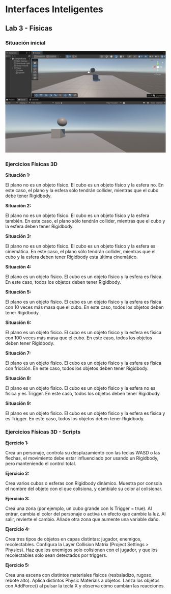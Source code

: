 # Interfaces Inteligentes
## Lab 3 - Físicas

### Situación inicial

![Imagen de la posición inicial de la práctica](Lab3-images/Posicion-inicial.png)


### Ejercicios Físicas 3D

**Situación 1:**

El plano no es un objeto físico. El cubo es un objeto físico y la esfera no. En este caso, el plano y la esfera sólo tendrán collider, mientras que el cubo debe tener Rigidbody. 

**Situación 2:** 

El plano no es un objeto físico. El cubo es un objeto físico y la esfera también. En este caso, el plano sólo tendrán collider, mientras que el cubo y la esfera deben tener Rigidbody. 

**Situación 3:**

El plano no es un objeto físico. El cubo es un objeto físico y la esfera es cinemática. En este caso, el plano sólo tendrán collider, mientras que el cubo y la esfera deben tener Rigidbody esta última cinemático. 

**Situación 4:**

El plano es un objeto físico. El cubo es un objeto físico y la esfera es física. En este caso, todos los objetos deben tener Rigidbody. 

**Situación 5:**

El plano es un objeto físico. El cubo es un objeto físico y la esfera es física con 10 veces más masa que el cubo. En este caso, todos los objetos deben tener Rigidbody.

**Situación 6:**

El plano es un objeto físico. El cubo es un objeto físico y la esfera es física con 100 veces más masa que el cubo. En este caso, todos los objetos deben tener Rigidbody.

**Situación 7:**

El plano es un objeto físico. El cubo es un objeto físico y la esfera es física con fricción. En este caso, todos los objetos deben tener Rigidbody.

**Situación 8:**

El plano es un objeto físico. El cubo es un objeto físico y la esfera no es física y es Trigger. En este caso, todos los objetos deben tener Rigidbody.

**Situación 9:**

El plano es un objeto físico. El cubo es un objeto físico y la esfera es física y es Trigger. En este caso, todos los objetos deben tener Rigidbody.



### Ejercicios Físicas 3D - Scripts

**Ejercicio 1:**

Crea un personaje, controla su desplazamiento con las teclas WASD o las flechas, el movimiento debe estar influenciado por usando un Rigidbody, pero manteniendo el control total.

**Ejercicio 2:**

Crea varios cubos o esferas con Rigidbody dinámico. Muestra por consola el nombre del objeto con el que colisiona, y cámbiale su color al colisionar.

**Ejercicio 3:**

Crea una zona (por ejemplo, un cubo grande con Is Trigger = true). Al entrar, cambia el color del personaje o activa un efecto que cambie la luz. Al salir, revierte el cambio. Añade otra zona que aumente una variable daño.

**Ejercicio 4:**

Crea tres tipos de objetos en capas distintas: jugador, enemigos, recolectables. Configura la Layer Collision Matrix (Project Settings > Physics). Haz que los enemigos solo colisionen con el jugador, y que los recolectables solo sean detectados por triggers.

**Ejercicio 5:** 

Crea una escena con distintos materiales físicos (resbaladizo, rugoso, rebote alto). Aplica distintos Physic Materials a objetos. Lanza los objetos con AddForce() al pulsar la tecla X y observa cómo cambian las reacciones.
